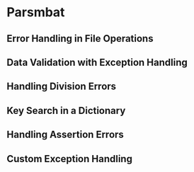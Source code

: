 # Parsmbat
##  Error Handling in File Operations
## Data Validation with Exception Handling
## Handling Division Errors
## Key Search in a Dictionary
## Handling Assertion Errors
## Custom Exception Handling

